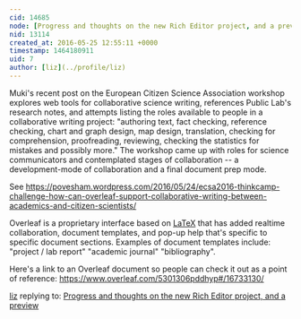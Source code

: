 ```yaml
---
cid: 14685
node: [Progress and thoughts on the new Rich Editor project, and a preview](../notes/warren/05-13-2016/progress-and-thoughts-on-the-new-rich-editor-project-and-a-preview)
nid: 13114
created_at: 2016-05-25 12:55:11 +0000
timestamp: 1464180911
uid: 7
author: [liz](../profile/liz)
---
```


Muki's recent post on the European Citizen Science Association workshop explores web tools for collaborative science writing, references Public Lab's research notes, and attempts listing the roles available to people in a collaborative writing project: "authoring text, fact checking, reference checking, chart and graph design, map design, translation, checking for comprehension, proofreading, reviewing, checking the statistics for mistakes and possibly more." The workshop came up with roles for science communicators and contemplated stages of collaboration -- a development-mode of collaboration and a final document prep mode. 

See https://povesham.wordpress.com/2016/05/24/ecsa2016-thinkcamp-challenge-how-can-overleaf-support-collaborative-writing-between-academics-and-citizen-scientists/ 

Overleaf is a proprietary interface based on [LaTeX](https://en.wikipedia.org/wiki/LaTeX) that has added realtime collaboration, document templates, and pop-up help that's specific to specific document sections. Examples of document templates include: "project / lab report" "academic journal" "bibliography". 

Here's a link to an Overleaf document so people can check it out as a point of reference: https://www.overleaf.com/5301306pddhyp#/16733130/


[liz](../profile/liz) replying to: [Progress and thoughts on the new Rich Editor project, and a preview](../notes/warren/05-13-2016/progress-and-thoughts-on-the-new-rich-editor-project-and-a-preview)

